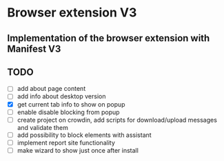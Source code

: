 # Browser extension V3
## Implementation of the browser extension with Manifest V3

## TODO
- [ ] add about page content
- [ ] add info about desktop version
- [x] get current tab info to show on popup
- [ ] enable disable blocking from popup
- [ ] create project on crowdin, add scripts for download/upload messages and validate them
- [ ] add possibility to block elements with assistant
- [ ] implement report site functionality
- [ ] make wizard to show just once after install
